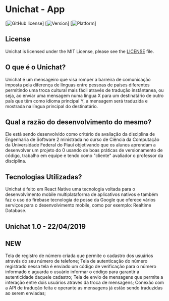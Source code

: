 # Unichat - App

[![GitHub license](https://img.shields.io/badge/license-MIT-blue.svg)]
[![Version](https://img.shields.io/badge/Version-1.0-blue.svg)]
[![Platform](https://img.shields.io/badge/React%20Native-App-green.svg)]

## License
Unichat is licensed under the MIT License, please see the [LICENSE](LICENSE) file.


## O que é o Unichat?
Unichat é um mensageiro que visa romper a barreira de comunicação imposta pela diferença de línguas entre pessoas de países diferentes permitindo uma troca cultural mais fácil através de tradução instântanea, ou seja, ao enviar uma mensagem numa língua X para um destinatário de outro país que têm como idioma principal Y, a mensagem será traduzida e mostrada na língua principal do destinatário.
## Qual a razão do desenvolvimento do mesmo?
Ele está sendo desenvolvido como critério de avaliação da disciplina de Engenharia de Software 2 ministrada no curso de Ciência da Computação da Universidade Federal do Piauí objetivando que os alunos aprendam a desenvolver um projeto do 0 usando de boas práticas de versionamento de código, trabalho em equipe e tendo como "cliente" avaliador o professor da disciplina.
## Tecnologias Utilizadas?
Unichat é feito em React Native uma tecnologia voltada para o desenvolvimento mobile multiplataforma de aplicativos nativos e também faz o uso do firebase tecnologia de posse da Google que oferece vários serviços para o desenvolvimento mobile, como por exemplo: Realtime Database.




## Unichat 1.0 - 22/04/2019                                                                                                                                                                                                                                                  
## NEW
  Tela de registro de número criada que permite o cadastro dos usuários através do seu número de telefone;
   Tela de autenticação do número registrado nessa tela é enviado um código de verificação para o número informado e aguarda o usuário         informar o código para garantir a autenticidade daquele cadastro;
   Tela de envio de mensagens que  permite a interação entre dois usuários através da troca de mensagens;
   Conexão com a API de tradução feita e operante as mensagens já estão sendo traduzidas ao serem enviadas; 
